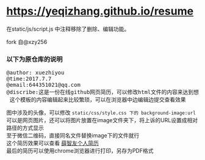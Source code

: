 # https://yeqizhang.github.io/resume

  在static/js/script.js 中注释移除了删除、编辑功能。

fork 自@xzy256

### 以下为原仓库的说明
<pre>
@author: xuezhiyou
@time:2017.7.7
@email:644351021@qq.com
@discribe:这是一份在线github网页简历，可以修改html文件的内容来达到想要的效果。
 这个模板的内容编辑起来比较繁琐，可以在浏览器中边编辑边提交查看效果
</pre>
图中涉及的头像，可以修改 `static/css/style.css 下的 background-image:url` 可以是网页图片，还可以将图片放置在image文件夹下，将上诉的URL设置成相对路径的方式显示<br/>
至于微信二维码，直接同名文件替换image下的文件就行<br/>
这个简历效果可以查看  [薛智友个人简历](https://xzy256.github.io/xzy-resume/)
<br/>最后的简历可以使用chrome浏览器进行打印，另存为PDF格式
